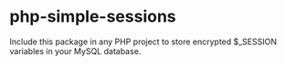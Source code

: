 # php-simple-sessions
Include this package in any PHP project to store encrypted $_SESSION variables in your MySQL database.
